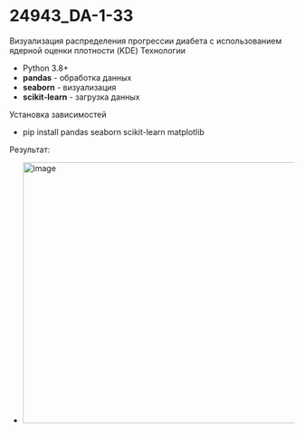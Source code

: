 # 24943_DA-1-33
Визуализация распределения прогрессии диабета с использованием ядерной оценки плотности (KDE)
 Технологии

- Python 3.8+
- **pandas** - обработка данных
- **seaborn** - визуализация
- **scikit-learn** - загрузка данных

Установка зависимостей
 - pip install pandas seaborn scikit-learn matplotlib

Результат:
- <img width="661" height="461" alt="image" src="https://github.com/user-attachments/assets/54a51b7a-bc94-406f-a2f5-6138786671d6" />

